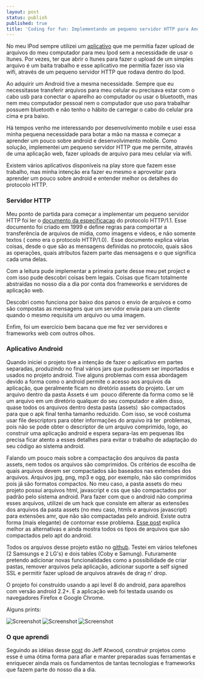 ```yaml
---
layout: post
status: publish
published: true
title: 'Coding for fun: Implementando um pequeno servidor HTTP para Android'
---
```

No meu IPod sempre utilizei um [aplicativo](https://itunes.apple.com/en/app/filer/id318884764?mt=8) que me permitia fazer upload de
arquivos do meu computador para meu Ipod sem a necessidade de usar o Itunes. Por vezes, ter que abrir o Itunes para fazer o upload de um
simples arquivo é um baita trabalho e esse aplicativo me permitia fazer isso via wifi, através de um pequeno servidor HTTP que rodava dentro
do Ipod.

Ao adquirir um Android tive a mesma necessidade. Sempre que eu necessitasse transferir arquivos para meu celular eu precisava estar com o
cabo usb para conectar o aparelho ao computador ou usar o bluetooth, mas nem meu computador pessoal nem o computador que uso para trabalhar
possuem bluetooth e não tenho o hábito de carregar o cabo do celular pra cima e pra baixo.

Há tempos venho me interessando por desenvolvimento mobile e usei essa minha pequena necessidade para botar a mão na massa e começar a
aprender um pouco sobre android e desenvolvimento mobile. Como solução, implementei um pequeno servidor HTTP que me permite, através de uma
aplicação web, fazer uploads de arquivo para meu celular via wifi.

Existem vários aplicativos disponíveis na play store que fazem esse trabalho, mas minha intenção era fazer eu mesmo e aproveitar para
aprender um pouco sobre android e entender melhor os detalhes do protocolo HTTP.

### Servidor HTTP

Meu ponto de partida para começar a implementar um pequeno servidor HTTP foi ler o
[documento da especificacao](http://www.ietf.org/rfc/rfc2616.txt) do protocolo HTTP/1.1. Esse documento foi criado em 1999 e define regras
para comportar a transferência de arquivos de mídia, como imagens e videos, e não somente textos ( como era o protocolo HTTP/1.0).  Esse
documento explica várias coisas, desde o que são as mensagens definidas no protocolo, quais sãos as operações, quais atributos fazem parte
das mensagens e o que significa cada uma delas.

Com a leitura pude implementar a primeira parte desse meu pet project e com isso pude descobri coisas bem legais. Coisas que ficam
totalmente abstraídas no nosso dia a dia por conta dos frameworks e servidores de aplicação web.

Descobri como funciona por baixo dos panos o envio de arquivos e como são compostas as mensagens que um servidor envia para um cliente
quando o mesmo requisita um arquivo ou uma imagem.

Enfim, foi um exercício bem bacana que me fez ver servidores e frameworks web com outros olhos.

### Aplicativo Android

Quando iniciei o projeto tive a intenção de fazer o aplicativo em partes separadas, produzindo no final vários jars que pudessem ser
importados e usados no projeto android. Tive alguns problemas com essa abordagem devido a forma como o android permite o acesso aos
arquivos da aplicação, que geralmente ficam no diretório assets do projeto. Ler um arquivo dentro da pasta Assets é um  pouco diferente da
forma como se lê um arquivo em um diretório qualquer do seu computador e além disso, quase todos os arquivos dentro desta pasta (assets) 
são compactados para que o apk final tenha tamanho reduzido. Com isso, se você costuma usar file descriptors para obter informações do
arquivo irá ter  problemas, pois não se pode obter o descriptor de um arquivo comprimido, logo, ao construir uma aplicação android e espera
separa-las em pequenas libs precisa ficar atento a esses detalhes para evitar o trabalho de adaptação do seu código ao sistema android.

Falando um pouco mais sobre a compactação dos arquivos da pasta assets, nem todos os arquivos são comprimidos. Os critérios de escolha de
quais arquivos devem ser compactados são baseados nas extensões dos arquivos. Arquivos jpg, png, mp3 e ogg, por exemplo, não são comprimidos
pois já são formatos compactos. No meu caso, a pasta assets do meu projeto possuí arquivos html, javascript e css que são compactados por
padrão pelo sistema android. Para fazer com que o android não comprima esses arquivos, utilizei de um hack que consiste em alterar as
extensões dos arquivos da pasta assets (no meu caso, htmls e arquivos javascript) para extensões amr, que não são compactadas pelo android. Existe
outra forma (mais elegante) de contornar esse problema.
[Esse post](http://ponystyle.com/blog/2010/03/26/dealing-with-asset-compression-in-android-apps) explica melhor as alternativas e ainda
mostra todos os tipos de arquivos que são compactados pelo apt do android.

Todos os arquivos desse projeto estão no [github](http://github.com/faustovaz/android-ttsserver). Testei em vários telefones (2 Samsungs e
2 LG's) e dois tables (Coby e Samung). Futuramente pretendo adicionar novas funcionalidades como a possibilidade de criar pastas, remover
arquivos pela aplicação, adicionar suporte a self signed SSL e permitir fazer upload de arquivos através de drag n' drop.

O projeto foi construído usando a api level 8 do android, para aparelhos com versão android 2.2+. E a aplicação web foi testada usando os
navegadores Firefox e Google Chrome.

Alguns prints:

![Screenshot]({{site.url}}/images/rsz_screen1.png)
![Screenshot]({{site.url}}/images/rsz_screen2.png)
![Screenshot]({{site.url}}/images/rsz_screen3.png)

### O que aprendi

Seguindo as idéias desse [post](http://www.codinghorror.com/blog/2009/03/sharpening-the-saw.html) do Jeff Atwood, construir projetos como
esse é uma ótima forma para afiar e manter preparadas suas ferramentas e enriquecer ainda mais os fundamentos de tantas tecnologias e
frameworks que fazem parte do nosso dia a dia.
